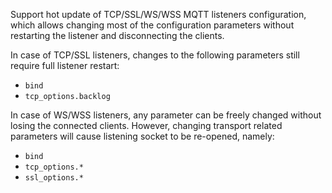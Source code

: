 Support hot update of TCP/SSL/WS/WSS MQTT listeners configuration, which allows changing most of the configuration parameters without restarting the listener and disconnecting the clients.

In case of TCP/SSL listeners, changes to the following parameters still require full listener restart:
 * `bind`
 * `tcp_options.backlog`

In case of WS/WSS listeners, any parameter can be freely changed without losing the connected clients. However, changing transport related parameters will cause listening socket to be re-opened, namely:
 * `bind`
 * `tcp_options.*`
 * `ssl_options.*`
